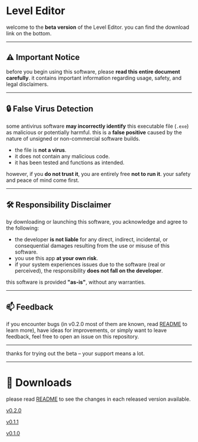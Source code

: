 # Level Editor

welcome to the **beta version** of the Level Editor.
you can find the download link on the bottom.

---

## ⚠️ Important Notice

before you begin using this software, please **read this entire document carefully**. it contains important information regarding usage, safety, and legal disclaimers.

---

## 🔒 False Virus Detection

some antivirus software **may incorrectly identify** this executable file (`.exe`) as malicious or potentially harmful. this is a **false positive** caused by the nature of unsigned or non-commercial software builds.

- the file is **not a virus**.
- it does not contain any malicious code.
- it has been tested and functions as intended.

however, if you **do not trust it**, you are entirely free **not to run it**. your safety and peace of mind come first.

---

## 🛠️ Responsibility Disclaimer

by downloading or launching this software, you acknowledge and agree to the following:

- the developer **is not liable** for any direct, indirect, incidental, or consequential damages resulting from the use or misuse of this software.
- you use this app **at your own risk**.
- if your system experiences issues due to the software (real or perceived), the responsibility **does not fall on the developer**.

this software is provided **"as-is"**, without any warranties.

---

## 📫 Feedback

if you encounter bugs (in v0.2.0 most of them are known, read [README](README.md) to learn more), have ideas for improvements, or simply want to leave feedback, feel free to open an issue on this repository.

---

thanks for trying out the beta – your support means a lot.

---

# 📁 Downloads

please read [README](README.md) to see the changes in each released version available.

[v0.2.0](https://mega.nz/folder/BvExTC6S#M36OhlK_zaoVeOFN8x7rRg)

[v0.1.1](https://mega.nz/file/l7l30LwK#3t4fg3-89excWSyENKXvFjhaW6QH8mcPotCnR5txn8A)

[v0.1.0](https://mega.nz/file/Vmc3SL7T#L2gY7GBDWv76Ya9KPIeLvCM3qdHX4ydYQtQBmPjyEzc)
